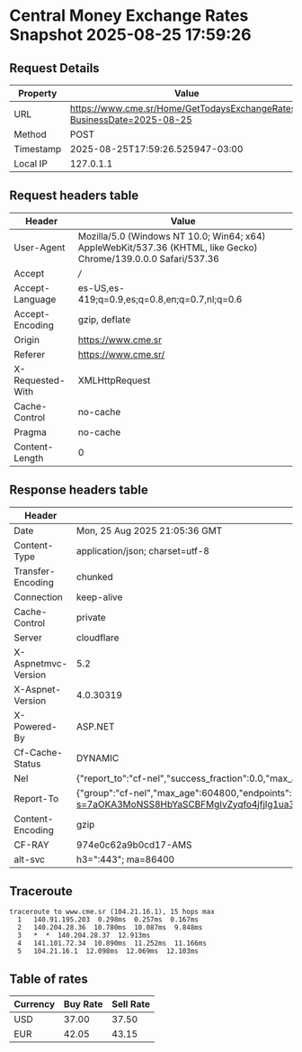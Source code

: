 # Central Money Exchange Rates Snapshot 2025-08-25 17:59:26
## Request Details

| Property | Value |
|----------|-------|
| URL | https://www.cme.sr/Home/GetTodaysExchangeRates/?BusinessDate=2025-08-25 |
| Method | POST |
| Timestamp | 2025-08-25T17:59:26.525947-03:00 |
| Local IP | 127.0.1.1 |
    
## Request headers table

| Header | Value |
|--------|-------|
| User-Agent | Mozilla/5.0 (Windows NT 10.0; Win64; x64) AppleWebKit/537.36 (KHTML, like Gecko) Chrome/139.0.0.0 Safari/537.36 |
| Accept | */* |
| Accept-Language | es-US,es-419;q=0.9,es;q=0.8,en;q=0.7,nl;q=0.6 |
| Accept-Encoding | gzip, deflate |
| Origin | https://www.cme.sr |
| Referer | https://www.cme.sr/ |
| X-Requested-With | XMLHttpRequest |
| Cache-Control | no-cache |
| Pragma | no-cache |
| Content-Length | 0 |

    
## Response headers table
| Header | Value |
|--------|-------|
| Date | Mon, 25 Aug 2025 21:05:36 GMT |
| Content-Type | application/json; charset=utf-8 |
| Transfer-Encoding | chunked |
| Connection | keep-alive |
| Cache-Control | private |
| Server | cloudflare |
| X-Aspnetmvc-Version | 5.2 |
| X-Aspnet-Version | 4.0.30319 |
| X-Powered-By | ASP.NET |
| Cf-Cache-Status | DYNAMIC |
| Nel | {"report_to":"cf-nel","success_fraction":0.0,"max_age":604800} |
| Report-To | {"group":"cf-nel","max_age":604800,"endpoints":[{"url":"https://a.nel.cloudflare.com/report/v4?s=7aOKA3MoNSS8HbYaSCBFMgIvZyqfo4jfjlg1ua3gjM%2F%2Fp%2FsmsrSHY1AzwKvVBbdzfy7SVl1JeyWlATCLSYqZCRQbOCS8PvOb1cw%3D"}]} |
| Content-Encoding | gzip |
| CF-RAY | 974e0c62a9b0cd17-AMS |
| alt-svc | h3=":443"; ma=86400 |

## Traceroute 

```
traceroute to www.cme.sr (104.21.16.1), 15 hops max
  1   140.91.195.203  0.298ms  0.257ms  0.167ms 
  2   140.204.28.36  10.780ms  10.087ms  9.848ms 
  3   *  *  140.204.28.37  12.913ms 
  4   141.101.72.34  10.890ms  11.252ms  11.166ms 
  5   104.21.16.1  12.098ms  12.069ms  12.103ms 

```

## Table of rates

| Currency | Buy Rate | Sell Rate |
|----------|----------|-----------|
| USD | 37.00 | 37.50 |
| EUR | 42.05 | 43.15 |
